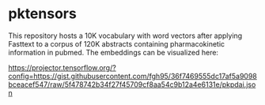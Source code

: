 # pktensors

This repository hosts a 10K vocabulary with word vectors after applying Fasttext to a corpus of 120K abstracts containing pharmacokinetic information in pubmed.
The embeddings can be visualized here:

https://projector.tensorflow.org/?config=https://gist.githubusercontent.com/fgh95/36f7469555dc17af5a9098bceacef547/raw/5f478742b34f27f45709cf8aa54c9b12a4e6131e/pkpdai.json
